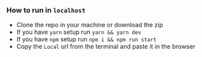 ### How to run in `localhost`

- Clone the repo in your machine or download the zip
- If you have `yarn` setup run `yarn && yarn dev`
- If you have `npm` setup run `npm i && npm run start`
- Copy the `Local` url from the terminal and paste it in the browser
